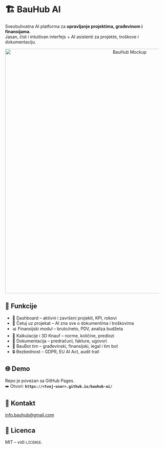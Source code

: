 # 🏗️ BauHub AI

Sveobuhvatna AI platforma za **upravljanje projektima, građevinom i finansijama**.  
Jasan, čist i intuitivan interfejs + AI asistenti za projekte, troškove i dokumentaciju.

<p align="center">
  <img src="docs/assets/mockup.png" alt="BauHub Mockup" width="800"/>
</p>

## 🚀 Funkcije
- 📁 Dashboard – aktivni i završeni projekti, KPI, rokovi
- 💬 Četuj uz projekat – AI zna sve o dokumentima i troškovima
- 📊 Finansijski modul – bruto/neto, PDV, analiza budžeta
- 📐 Kalkulacije i 3D Knauf – norme, količine, predlozi
- 📄 Dokumentacija – predračuni, fakture, ugovori
- 🧠 BauBot tim – građevinski, finansijski, legal i tim bot
- 🔒 Bezbednost – GDPR, EU AI Act, audit trail

## 🌐 Demo
Repo je povezan sa GitHub Pages.  
➡️ Otvori: **`https://<tvoj-user>.github.io/bauhub-ai/`**

## 📧 Kontakt
info.bauhub@gmail.com

## 📜 Licenca
MIT – vidi `LICENSE`.
